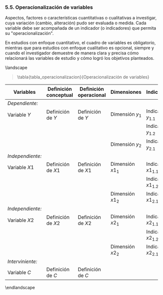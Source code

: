 ### 5.5. Operacionalización de variables

Aspectos, factores o características cuantitativas o cualitativas a investigar, 
cuya variación (cambio, alteración) pudo ser evaluada o medida. Cada variable 
debe ser acompañada de un indicador (o indicadores) que permita su "operacionalización".

En estudios con enfoque cuantitativo, el cuadro de variables es obligatorio, mientras 
que para estudios con enfoque cualitativo es opcional, siempre y cuando el investigador 
demuestre de manera clara y precisa cómo relacionará las variables de estudio y 
cómo logró los objetivos planteados.

\landscape

> \tabla{tabla_operacionalizacion}{Operacionalización de variables}

| Variables | Definición conceptual | Definición operacional | Dimensiones | Indicadores
| -- | -- | -- | -- | --
| *Dependiente:*
| Variable $Y$ | Definición de $Y$ | Definición de $Y$ | Dimensión $y_1$ | Indicador $y_{1{.}1}$
| | | | | Indicador $y_{1{.}2}$
| | | | Dimensión $y_2$ | Indicador $y_{2{.}1}$
| *Independiente:*
| Variable $X1$ | Definición de $X1$ | Definición de $X1$ | Dimensión $x1_1$ | Indicador $x1_{1{.}1}$
| | | | | Indicador $x1_{1{.}2}$
| | | | Dimensión $x1_2$ | Indicador $x1_{2{.}1}$
| *Independiente:*
| Variable $X2$ | Definición de $X2$ | Definición de $X2$ | Dimensión $x2_1$ | Indicador $x2_{1{.}1}$
| | | | | Indicador $x2_{1{.}2}$
| | | | Dimensión $x2_2$ | Indicador $x2_{2{.}1}$
| *Interviniente:*
| Variable $C$ | Definición de $C$ | Definición de $C$

\endlandscape
